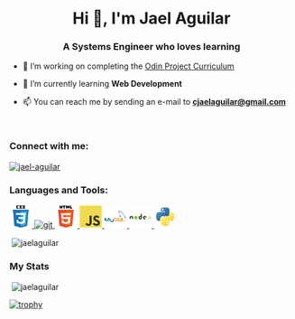 <!--
**JaelAguilar/JaelAguilar** is a ✨ _special_ ✨ repository because its `README.md` (this file) appears on your GitHub profile.

Here are some ideas to get you started:

- 🔭 I’m currently working on ...
- 🌱 I’m currently learning ...
- 👯 I’m looking to collaborate on ...
- 🤔 I’m looking for help with ...
- 💬 Ask me about ...
- 📫 How to reach me: ...
- 😄 Pronouns: ...
- ⚡ Fun fact: ...
-->
<h1 align="center">Hi 👋, I'm Jael Aguilar</h1>
<h3 align="center">A Systems Engineer who loves learning</h3>

- 🔭 I’m working on completing the [Odin Project Curriculum](https://www.theodinproject.com/)

- 🌱 I’m currently learning **Web Development**

- 📫 You can reach me by sending an e-mail to **cjaelaguilar@gmail.com**

<br>
<h3 align="left">Connect with me:</h3>
<p align="left">
<a href="https://linkedin.com/in/jael-aguilar" target="blank"><img align="center" src="https://raw.githubusercontent.com/rahuldkjain/github-profile-readme-generator/master/src/images/icons/Social/linked-in-alt.svg" alt="jael-aguilar" height="30" width="40" /></a>
</p>


<h3 align="left">Languages and Tools:</h3>
<p align="left"> <a href="https://www.w3schools.com/css/" target="_blank" rel="noreferrer"> <img src="https://raw.githubusercontent.com/devicons/devicon/master/icons/css3/css3-original-wordmark.svg" alt="css3" width="40" height="40"/> </a> <a href="https://git-scm.com/" target="_blank" rel="noreferrer"> <img src="https://www.vectorlogo.zone/logos/git-scm/git-scm-icon.svg" alt="git" width="40" height="40"/> </a> <a href="https://www.w3.org/html/" target="_blank" rel="noreferrer"> <img src="https://raw.githubusercontent.com/devicons/devicon/master/icons/html5/html5-original-wordmark.svg" alt="html5" width="40" height="40"/> </a> <a href="https://developer.mozilla.org/en-US/docs/Web/JavaScript" target="_blank" rel="noreferrer"> <img src="https://raw.githubusercontent.com/devicons/devicon/master/icons/javascript/javascript-original.svg" alt="javascript" width="40" height="40"/> </a> <a href="https://www.mysql.com/" target="_blank" rel="noreferrer"> <img src="https://raw.githubusercontent.com/devicons/devicon/master/icons/mysql/mysql-original-wordmark.svg" alt="mysql" width="40" height="40"/> </a> <a href="https://nodejs.org" target="_blank" rel="noreferrer"> <img src="https://raw.githubusercontent.com/devicons/devicon/master/icons/nodejs/nodejs-original-wordmark.svg" alt="nodejs" width="40" height="40"/> </a> <a href="https://www.python.org" target="_blank" rel="noreferrer"> <img src="https://raw.githubusercontent.com/devicons/devicon/master/icons/python/python-original.svg" alt="python" width="40" height="40"/> </a> </p>
<p>&nbsp;<img align="center" src="https://github-readme-stats.vercel.app/api/top-langs/?username=jaelaguilar&langs_count=8&layout=compact&theme=tokyonight" alt="jaelaguilar" /></p>




<h3>My Stats</h3>


<p>&nbsp;<img align="center" src="https://github-readme-stats.vercel.app/api?username=jaelaguilar&show_icons=true&theme=tokyonight&locale=en" alt="jaelaguilar" /></p>

[![trophy](https://github-profile-trophy.vercel.app/?username=jaelaguilar&theme=onedark&title=Repositories,Commits,Issues,PullRequest,Stars&no-frame=true&margin-w=10)](https://github.com/ryo-ma/github-profile-trophy)
